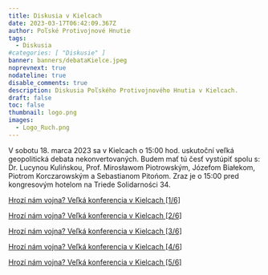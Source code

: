 ```yaml
---
title: Diskusia v Kielcach
date: 2023-03-17T06:42:09.367Z
author: Poľské Protivojnové Hnutie
tags:
  - Diskusia
#categories: [ "Diskusie" ]
banner: banners/debataKielce.jpeg
noprevnext: true
nodateline: true
disable_comments: true
description: Diskusia Poľského Protivojnového Hnutia v Kielcach.
draft: false
toc: false
thumbnail: logo.png
images:
  - Logo_Ruch.png
---
```


V sobotu 18. marca 2023 sa v Kielcach o 15:00 hod. uskutoční veľká geopolitická debata nekonvertovaných. Budem mať tú česť vystúpiť spolu s: Dr. Lucynou Kulińskou, Prof. Mirosławom Piotrowským, Józefom Białekom, Piotrom Korczarowským a Sebastianom Pitońom. Zraz je o 15:00 pred kongresovým hotelom na Triede Solidarności 34.

[Hrozí nám vojna? Veľká konferencia v Kielcach [1/6]](https://www.youtube.com/watch?v=tQMwfJ_-KWE "Hrozí nám vojna? Veľká konferencia v Kielcach [1/6]")

[Hrozí nám vojna? Veľká konferencia v Kielcach [2/6]](https://www.youtube.com/watch?v=4iCzgZ98NtQ "Hrozí nám vojna? Veľká konferencia v Kielcach [2/6]")

[Hrozí nám vojna? Veľká konferencia v Kielcach [3/6]](https://www.youtube.com/watch?v=KgMXF0FU6Jw "Hrozí nám vojna? Veľká konferencia v Kielcach [3/6]")

[Hrozí nám vojna? Veľká konferencia v Kielcach [4/6]](https://www.youtube.com/watch?v=13lwYpm-uno "Hrozí nám vojna? Veľká konferencia v Kielcach [4/6]")

[Hrozí nám vojna? Veľká konferencia v Kielcach [5/6]](https://www.youtube.com/watch?v=_7PMONnDBLE "Hrozí nám vojna? Veľká konferencia v Kielcach [5/6]")